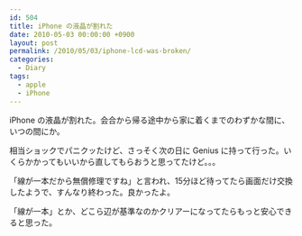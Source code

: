 ```yaml
---
id: 504
title: iPhone の液晶が割れた
date: 2010-05-03 00:00:00 +0900
layout: post
permalink: /2010/05/03/iphone-lcd-was-broken/
categories:
  - Diary
tags:
  - apple
  - iPhone
---
```

iPhone の液晶が割れた。会合から帰る途中から家に着くまでのわずかな間に、いつの間にか。
  
相当ショックでパニクッたけど、さっそく次の日に Genius に持って行った。いくらかかってもいいから直してもらおうと思ってたけど。。。
  
「線が一本だから無償修理ですね」と言われ、15分ほど待ってたら画面だけ交換したようで、すんなり終わった。良かったよ。
  
「線が一本」とか、どこら辺が基準なのかクリアーになってたらもっと安心できると思った。
